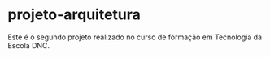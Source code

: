 # projeto-arquitetura
Este é o segundo projeto realizado no curso de formação em Tecnologia da Escola DNC.
